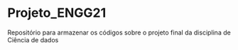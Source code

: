 # Projeto_ENGG21

Repositório para armazenar os códigos sobre o projeto final da disciplina de Ciência de dados 
